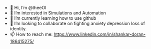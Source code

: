 - 👋 Hi, I’m @theeOl
- 👀 I’m interested in Simulations and Automation
- 🌱 I’m currently learning how to use github
- 💞️ I’m looking to collaborate on fighting anxiety depression loss of identity. 
- 📫 How to reach me: https://www.linkedin.com/in/shankar-doran-186415275/

